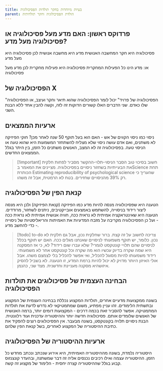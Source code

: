 ```yaml
---
title: בעיות מיוחדות בחקר תולדות הפסיכולוגיה
parent: הולדת הפסיכולוגיה וחקר תולדותיה
---
```


## פרדוקס ראשון: האם מדע מעל פסיכולוגיה או פסיכולוגיה מעל מדע?
פסיכולוגיה היא חקר המחשבה האנושית
מדע היא מחשבה אנושית
לכן פסיכולוגיה היא מעל מדע

או:
מדע הינו כל הפעילות המחקרית
פסיכולוגיה היא פעילות מחקרית
לכן מדע מעל פסיכולוגיה

## הפסיכולוגיה של X
"הפסיכולוגיה של פרויד" יכול לומר הפסיכולוגיה שהוא תיאר וחקר ועיצב, או הפסיכולוגיה שלו כאדם. שני הדברים האלו קשורים הדוקות זה לזה, וקשה להבין אחד ללא הבנת השני.

## ארעיות הממצאים
ניסוי כמו ניסוי הקווים של אש - האם הוא בעל תוקף 50 שנה לאחר מכן?
חוקי הפיזיקה לא משתנים, ואם אדם עושה ניסוי שלא מצליח להשתחזר המשמעות היא שהוא טעה או הניסוי טעה. בפסיכולוגיה זה לא המצב, האנשים משתנים כל הזמן, בין היתר בגלל הממצאים החדשים.

>[!important] חשוב
>בסיכוי טוב הסבר הניסוי-תלוי-ההקשר מסביר לפחות חלקית את הבעייתיות בשחזור ניסויים בפסיכולוגיה. מציינים את המאמר בScience תחת הכותרת Estimating reproducibility of psychological science שהעריך כי רק 39% מהניסויים שחזירים. בטח לא הרמטית, אבל זה משהו.

## קנאת הפין של הפסיכולוגיה
הטענה היא שפסיכולוגיה מנסה להיות מדע כמו הפיזיקה (קנאת הפיזיקה) ולכן היא מנסה ליצור רידוד בניסוייה, להשתמש באמצעים אובייקטיבים, ניתנים לשחזור, מרודדים.
הטענה היא שאינטראקציה אמיתית לא נראית ככה, חוויה אנושית אמיתית לא נראית ככה - ועל כן הפסיכולוגיה מקריבה על מזבח המדעיות את האמיתות והריאליסטיות של ניסוייה - כדי להחשב מדע.
>[!todo] to-do
> צריכה לחשוב על זה קצת. ברור שחלקית נכון, אבל גם חלקית לא נכון. כלומר, יש תוקף משמעותי לניסויים שאנחנו מגלים ככה. האם יש תוקף בכלל לניסויים שהם תלויי קונטקסט לגמרי? שלא עברו שום רידוד? לא, כי אז המסקנה היא שמה שקרה בדיוק עכשיו הוא מה שקרה וכל קונטקסט אחר לא משמעותי. רידוד משמעותו להיות מסוגל להכליל, ואי אפשר להכליל בלי לצמצם משהו. אבל אולי האיזון היותר מדויק לא יכול להיות ברמת המדע, זו הטענה. לא בשביל להסיק איזושהיא מסקנה מעניינת וחדשנית. מצד שני, כהנמן.

## הבחינה העצמית של פסיכולוגים את תולדות הפסיכולוגיה
בשונה ממקצועות מדעיים אחרים, תולדות המקצוע נכללת בבחינה העצמית של המקצוע ובתשתית הלימודים. זהו עניין מפתיע, משום שמתמטיקאי לא נדרש לדעת את תולדות המתמטיקה. אפשר להסביר זאת בכמה דרכים - המקצועות דומים יותר, ברמה האנושית של האנשים שלומדים אותם. פסיכולוגיה חדשה יותר וההיסטוריה עדכנית ועוד רלוונטית. הבנת ניסויים תלויה בקונטקסט, בשונה מבעבר. אין הפסיכולוגים רוצים להפקיד את כתיבת ההיסטוריה של המקצוע לאחרים, בשל קנאת הפין שלהם.

## ארעיות ההיסטוריה של הפסיכולוגיה
היסטוריה נלמדת, בשונה מההיסטוריה האמיתית, היא אירוע שנכתב ונכתב מחדש כל הזמן. ההיסטוריה עצמה ואילו רכיבים נכנסים אליה זה דבר שמשתנה, ובהעדר קונצנזוס קבוע בגלל שההיסטוריה קצרה יחסית - הלימוד של מקצוע זה קשה.



<script src="https://utteranc.es/client.js"
        repo="AdiShamir/AdiShamir.github.io"
        issue-term="pathname"
        label="comment"
        theme="github-dark"
        crossorigin="anonymous"
        async>
</script>
